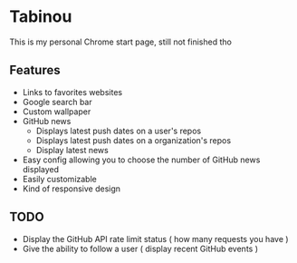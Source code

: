 # Tabinou

This is my personal Chrome start page, still not finished tho

## Features

* Links to favorites websites
* Google search bar
* Custom wallpaper
* GitHub news
  * Displays latest push dates on a user's repos
  * Displays latest push dates on a organization's repos
  * Display latest news
* Easy config allowing you to choose the number of GitHub news displayed
* Easily customizable
* Kind of responsive design

## TODO

* Display the GitHub API rate limit status ( how many requests you have )
* Give the ability to follow a user ( display recent GitHub events )
